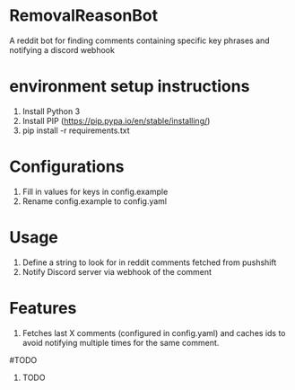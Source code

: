 # RemovalReasonBot
A reddit bot for finding comments containing specific key phrases and notifying a discord webhook

# environment setup instructions
1. Install Python 3
2. Install PIP (https://pip.pypa.io/en/stable/installing/)
3. pip install -r requirements.txt

# Configurations
1. Fill in values for keys in config.example
2. Rename config.example to config.yaml

# Usage
1. Define a string to look for in reddit comments fetched from pushshift
2. Notify Discord server via webhook of the comment

# Features
1. Fetches last X comments (configured in config.yaml) and caches ids to avoid notifying multiple times for the same comment.

#TODO
1. TODO